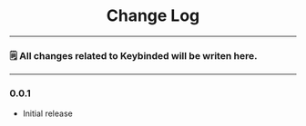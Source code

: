 <div align="center">
	<h1>Change Log</h1>
</div>

---

### 🗒️ All changes related to Keybinded will be writen here.

---

### 0.0.1
- Initial release
